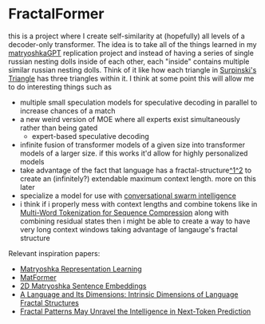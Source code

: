 # FractalFormer
this is a project where I create self-similarity at (hopefully) all levels of a decoder-only transformer. The idea is to take all of the things learned in my [matryoshkaGPT](https://github.com/evintunador/matryoshkaGPT) replication project and instead of having a series of single russian nesting dolls inside of each other, each "inside" contains multiple similar russian nesting dolls. Think of it like how each triangle in [Surpinski's Triangle](https://en.wikipedia.org/wiki/Sierpiński_triangle) has three triangles within it. I think at some point this will allow me to do interesting things such as
- multiple small speculation models for speculative decoding in parallel to increase chances of a match
- a new weird version of MOE where all experts exist simultaneously rather than being gated
    - expert-based speculative decoding
- infinite fusion of transformer models of a given size into transformer models of a larger size. if this works it'd allow for highly personalized models
- take advantage of the fact that language has a fractal-structure[^1](https://arxiv.org/pdf/2402.01825.pdf)[^2](https://arxiv.org/pdf/2311.10217.pdf) to create an (infinitely?) extendable maximum context length. more on this later
- specialize a model for use with [conversational swarm intelligence](https://youtu.be/XBheCYnwdpM)
- i think if i properly mess with context lengths and combine tokens like in [Multi-Word Tokenization for Sequence Compression](https://arxiv.org/abs/2402.09949) along with combining residual states then i might be able to create a way to have very long context windows taking advantage of langauge's fractal structure

Relevant inspiration papers:
- [Matryoshka Representation Learning](https://arxiv.org/abs/2205.13147)
- [MatFormer](https://arxiv.org/pdf/2310.07707.pdf)
- [2D Matryoshka Sentence Embeddings](https://arxiv.org/pdf/2402.14776.pdf)
- [A Language and Its Dimensions: Intrinsic Dimensions of Language Fractal Structures](https://arxiv.org/pdf/2311.10217.pdf)
- [Fractal Patterns May Unravel the Intelligence in Next-Token Prediction](https://arxiv.org/pdf/2402.01825.pdf)